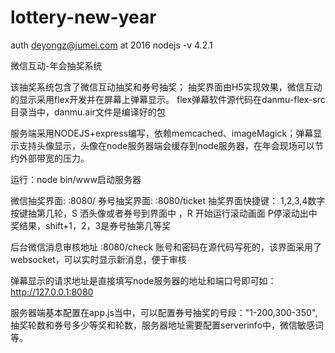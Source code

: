 # lottery-new-year
auth deyongz@jumei.com at 2016
nodejs -v 4.2.1

微信互动-年会抽奖系统

该抽奖系统包含了微信互动抽奖和券号抽奖； 抽奖界面由H5实现效果，微信互动的显示采用flex开发并在屏幕上弹幕显示。 flex弹幕软件源代码在danmu-flex-src目录当中，danmu.air文件是编译好的包

服务端采用NODEJS+express编写，依赖memcached、imageMagick；弹幕显示支持头像显示，头像在node服务器端会缓存到node服务器，在年会现场可以节约外部带宽的压力。

运行：node bin/www启动服务器

微信抽奖界面: :8080/ 券号抽奖界面: :8080/ticket 抽奖界面快捷键： 1,2,3,4数字按键抽第几轮，S 洒头像或者券号到界面中 ，R 开始运行滚动画面 P停滚动出中奖结果，shift+1，2，3是券号抽第几等奖

后台微信消息审核地址 :8080/check 账号和密码在源代码写死的，该界面采用了websocket，可以实时显示新消息，便于审核

弹幕显示的请求地址是直接填写node服务器的地址和端口号即可如：http://127.0.0.1:8080

服务器端基本配置在app.js当中，可以配置券号抽奖的号段："1-200,300-350",抽奖轮数和券号多少等奖和轮数，服务器地址需要配置serverinfo中，微信敏感词等。
